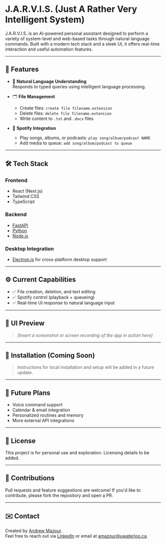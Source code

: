 # J.A.R.V.I.S. (Just A Rather Very Intelligent System)

J.A.R.V.I.S. is an AI-powered personal assistant designed to perform a variety of system-level and web-based tasks through natural language commands. Built with a modern tech stack and a sleek UI, it offers real-time interaction and useful automation features.

---

## 🚀 Features

- 🧠 **Natural Language Understanding**  
  Responds to typed queries using intelligent language processing.

- 🗂️ **File Management**  
  - Create files: `create file filename.extension`  
  - Delete files: `delete file filename.extension`  
  - Write content to `.txt` and `.docx` files

- 🎵 **Spotify Integration**  
  - Play songs, albums, or podcasts: `play song/album/podcast NAME`  
  - Add media to queue: `add song/album/podcast to queue`

---

## 🛠 Tech Stack

### Frontend
- React (Next.js)
- Tailwind CSS
- TypeScript

### Backend
- [FastAPI](https://fastapi.tiangolo.com/)
- [Python](https://www.python.org/)
- [Node.js](https://nodejs.org/)

### Desktop Integration
- [Electron.js](https://www.electronjs.org/) for cross-platform desktop support

---

## ⚙️ Current Capabilities

- ✅ File creation, deletion, and text editing
- ✅ Spotify control (playback + queueing)
- ✅ Real-time UI response to natural language input

---

## 📸 UI Preview

> _[Insert a screenshot or screen recording of the app in action here]_

---

## 🔧 Installation (Coming Soon)

> Instructions for local installation and setup will be added in a future update.

---

## 📌 Future Plans

- Voice command support  
- Calendar & email integration  
- Personalized routines and memory  
- More external API integrations

---

## 📄 License

This project is for personal use and exploration. Licensing details to be added.

---

## 🤝 Contributions

Pull requests and feature suggestions are welcome! If you'd like to contribute, please fork the repository and open a PR.

---

## ✉️ Contact

Created by [Andrew Mazour](https://github.com/Andrew-Mazour).  
Feel free to reach out via [LinkedIn](https://linkedin.com/in/andrew-mazour) or email at amazour@uwaterloo.ca.

